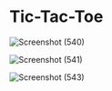 # Tic-Tac-Toe

![Screenshot (540)](https://user-images.githubusercontent.com/75005739/116699693-817c2800-a9e3-11eb-8531-bd0164e9e9b5.png)


![Screenshot (541)](https://user-images.githubusercontent.com/75005739/116699695-82ad5500-a9e3-11eb-958e-5557a69b1368.png)


![Screenshot (543)](https://user-images.githubusercontent.com/75005739/116699704-850faf00-a9e3-11eb-8a0e-47a9234f0408.png)
